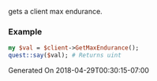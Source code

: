 gets a client max endurance.
### Example

```perl
my $val = $client->GetMaxEndurance();
quest::say($val); # Returns uint
```


Generated On 2018-04-29T00:30:15-07:00